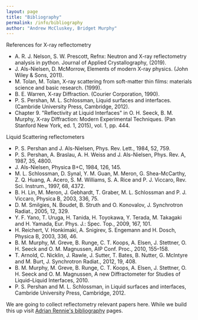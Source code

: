 ```yaml
---
layout: page
title: "Bibliography"
permalink: /info/bibliography
author: "Andrew McCluskey, Bridget Murphy"
---
```

References for X-ray reflectometry

*	A. R. J. Nelson, S. W. Prescott, Refnx: Neutron and X-ray reflectometry analysis in python. Journal of Applied Crystallography,  (2019).
*	J. Als-Nielsen, D. McMorrow, Elements of modern X-ray physics.  (John Wiley & Sons, 2011).
*	M. Tolan, M. Tolan, X-ray scattering from soft-matter thin films: materials science and basic research.  (1999).
*	B. E. Warren, X-ray Diffraction.  (Courier Corporation, 1990).
*	P. S. Pershan, M. L. Schlossman, Liquid surfaces and interfaces.  (Cambride University Press, Cambridge, 2012).
*	Chapter 9. "Reflectivity at Liquid Interfaces" in O. H. Seeck, B. M. Murphy, X-ray Diffraction: Modern Experimental Techniques.  (Pan Stanford New York, ed. 1, 2015), vol. 1, pp. 444.




Liquid Scattering reflectometers

* P. S. Pershan and J. Als-Nielsen, Phys. Rev. Lett., 1984, 52, 759.
* P. S. Pershan, A. Braslau, A. H. Weiss and J. Als-Nielsen, Phys. Rev. A, 1987, 35, 4800.
* J. Als-Nielsen, Physica B+C, 1984, 126, 145.
* M. L. Schlossman, D. Synal, Y. M. Guan, M. Meron, G. Shea-McCarthy, Z. Q. Huang, A. Acero, S. M. Williams, S. A. Rice and P. J. Viccaro, Rev. Sci. Instrum., 1997, 68, 4372.
* B. H. Lin, M. Meron, J. Gebhardt, T. Graber, M. L. Schlossman and P. J. Viccaro, Physica B, 2003, 336, 75.
* D. M. Smilgies, N. Boudet, B. Struth and O. Konovalov, J. Synchrotron Radiat., 2005, 12, 329.
* Y. F. Yano, T. Uruga, H. Tanida, H. Toyokawa, Y. Terada, M. Takagaki and H. Yamada, Eur. Phys. J.: Spec. Top., 2009, 167, 101.
* H. Reichert, V. Honkimaki, A. Snigirev, S. Engemann and H. Dosch, Physica B, 2003, 336, 46.
* B. M. Murphy, M. Greve, B. Runge, C. T. Koops, A. Elsen, J. Stettner, O. H. Seeck and O. M. Magnussen, AIP Conf. Proc., 2010, 155–158.
* T. Arnold, C. Nicklin, J. Rawle, J. Sutter, T. Bates, B. Nutter, G. McIntyre and M. Burt, J. Synchrotron Radiat., 2012, 19, 408.
* B. M. Murphy, M. Greve, B. Runge, C. T. Koops, A. Elsen, J. Stettner, O. H. Seeck and O. M. Magnussen, A new Diffractometer for Studies of Liquid–Liquid Interfaces, 2010.
* P. S. Pershan and M. L. Schlossman, in Liquid surfaces and interfaces, Cambride University Press, Cambridge, 2012.


We are going to collect reflectometry relevant papers here.
While we build this up visit [Adrian Rennie's bibliography](http://www.reflectometry.net/reflect_bib.htm) pages.
